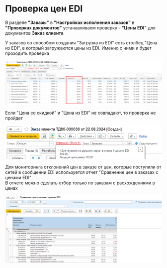 # Проверка цен EDI

В разделе **"Заказы"** в **"Настройках исполнения заказов"** в **"Проверках документов"** устанавливаем проверку - **"Цены EDI"** для документов **Заказ клиента**

У заказов со способом создания "Загрузка из EDI" есть столбец "Цена из EDI", в который загружаются цены из EDI. Именно с ними и будет проходить проверка

[![1][1]][1]

Если "Цена со скидкой" и "Цена из EDI" не совпадают, то проверка не пройдет

[![2][2]][2]

Для мониторинга отклонений цен в заказе от цен, которые поступили от сетей в сообщении EDI используется отчет "Сравнение цен в заказах с ценами EDI"    
В отчете можно сделать отбор только по заказам с расхождениями в ценах  

[![3][3]][3]

[1]: CheckingTheEDIPrice.assets/EDIOrder.png
[2]: CheckingTheEDIPrice.assets/FailedCheck.png
[3]: CheckingTheEDIPrice.assets/Report.png